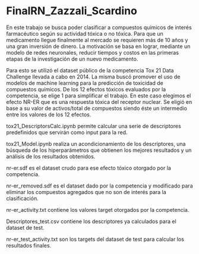 # FinalRN_Zazzali_Scardino

En este trabajo se busca poder clasificar a compuestos químicos de interés farmacéutico según su actividad tóxica o no tóxica. Para que un medicamento llegue finalmente al mercado se requieren más de 10 años y una gran inversión de dinero. La motivación se basa en lograr, mediante un modelo de redes neuronales, reducir tiempos y costos en las primeras etapas de la investigación de un nuevo medicamento.

Para esto se utilizó el dataset público de la competencia Tox 21 Data Challenge llevada a cabo en 2014. La misma buscó promover el uso de modelos de machine learning para la predicción de toxicidad de compuestos químicos. De los 12 efectos tóxicos evaluados por la competencia, se elige 1 para simplificar el trabajo. En este caso elegimos el efecto NR-ER que es una respuesta tóxica del receptor nuclear. Se eligió en base a su valor de activos/total de compuestos siendo éste un intermedio entre los valores de los 12 efectos.

tox21_DescriptorsCalc.ipynb permite calcular una serie de descriptores predefinidos que servirán como input para la red.

tox21_Model.ipynb realiza un acondicionamiento de los descriptores, una búsqueda de los hiperparámetros que obtienen los mejores resultados y un análisis de los resultados obtenidos.

nr-er.sdf es el dataset crudo para ese efecto tóxico otorgado por la competencia.

nr-er_removed.sdf es el dataset dado por la competencia y modificado para eliminar los compuestos agregados que no son de interés para la clasificación. 

nr-er_activity.txt contiene los valores target otorgados por la competencia.

Descriptores_test.csv contiene los descriptores ya calculados para el dataset de test.

nr-er_test_activity.txt son los targets del dataset de test para calcular los resultados finales. 
